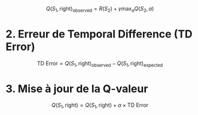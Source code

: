$$
Q(S_1, \text{right})_{\text{observed}} = R(S_2) + \gamma \max_{a} Q(S_2, a)
$$



# 2. Erreur de Temporal Difference (TD Error)


$$
\text{TD Error} = Q(S_1, \text{right})_{\text{observed}} - Q(S_1, \text{right})_{\text{expected}}
$$


# 3. Mise à jour de la Q-valeur
$$
Q(S_1, \text{right}) = Q(S_1, \text{right}) + \alpha \times \text{TD Error}
$$

